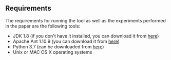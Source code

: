 ## Requirements

The requirements for running the tool as well as the experiments performed in the paper are the following tools:

* JDK 1.8 (if you don't have it installed, you can download it from [here](https://www.oracle.com/java/technologies/javase/javase8-archive-downloads.html))
* Apache Ant 1.10.9 (you can download it from [here](https://ant.apache.org/bindownload.cgi))
* Python 3.7 (can be downloaded from [here](https://www.python.org/downloads/))
* Unix or MAC OS X operating systems

